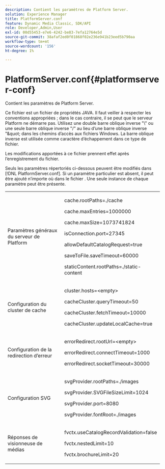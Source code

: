 ```yaml
---
description: Contient les paramètres de Platform Server.
solution: Experience Manager
title: PlatformServer.conf
feature: Dynamic Media Classic, SDK/API
role: Developer,Admin,User
exl-id: 00d55453-e7e6-4242-be83-7efa12764e5d
source-git-commit: 38afaf2ed0f01868f02e236e941b23eed5b790aa
workflow-type: tm+mt
source-wordcount: '156'
ht-degree: 1%

---
```


# PlatformServer.conf{#platformserver-conf}

Contient les paramètres de Platform Server.

Ce fichier est un fichier de propriétés JAVA. Il faut veiller à respecter les conventions appropriées ; dans le cas contraire, il se peut que le serveur Platform ne démarre pas. Utilisez une double barre oblique inverse &quot;\\&quot; ou une seule barre oblique inverse &quot;/&quot; au lieu d’une barre oblique inverse &quot;\&quot; dans les chemins d’accès aux fichiers Windows. La barre oblique inverse est utilisée comme caractère d’échappement dans ce type de fichier.

Les modifications apportées à ce fichier prennent effet après l’enregistrement du fichier.

Seuls les paramètres répertoriés ci-dessous peuvent être modifiés dans [!DNL PlatformServer.conf]. Si un paramètre particulier est absent, il peut être ajouté n’importe où dans le fichier . Une seule instance de chaque paramètre peut être présente.

<table id="simpletable_38244750F50A46E5B0077F5F860B125C"> 
 <tr class="strow"> 
  <td class="stentry"> <p>Paramètres généraux du serveur de Platform </p> </td> 
  <td class="stentry"> <p> <span class="codeph"> cache.rootPaths=./cache </span> </p> <p> <span class="codeph"> cache.maxEntries=1000000  </span> </p> <p> <span class="codeph"> cache.maxSize=1073741824  </span> </p> <p> <span class="codeph"> isConnection.port=27345  </span> </p> <p> <span class="codeph"> allowDefaultCatalogRequest=true  </span> </p> <p> <span class="codeph"> saveToFile.saveTimeout=60000  </span> </p> <p> <span class="codeph"> staticContent.rootPaths=./static-content </span> </p> </td> 
 </tr> 
 <tr class="strow"> 
  <td class="stentry"> <p>Configuration du cluster de cache </p> </td> 
  <td class="stentry"> <p> <span class="codeph"> cluster.hosts=&lt;empty&gt; </span> </p> <p> <span class="codeph"> cacheCluster.queryTimeout=50  </span> </p> <p> <span class="codeph"> cacheCluster.fetchTimeout=10000  </span> </p> <p> <span class="codeph"> cacheCluster.updateLocalCache=true  </span> </p> </td> 
 </tr> 
 <tr class="strow"> 
  <td class="stentry"> <p>Configuration de la redirection d’erreur </p> </td> 
  <td class="stentry"> <p> <span class="codeph"> errorRedirect.rootUrl=&lt;empty&gt; </span> </p> <p> <span class="codeph"> errorRedirect.connectTimeout=1000  </span> </p> <p> <span class="codeph"> errorRedirect.socketTimeout=30000  </span> </p> </td> 
 </tr> 
 <tr class="strow"> 
  <td class="stentry"> <p>Configuration SVG </p> </td> 
  <td class="stentry"> <p> <span class="codeph"> svgProvider.rootPaths=./images </span> </p> <p> <span class="codeph"> svgProvider.SVGFileSizeLimit=1024  </span> </p> <p> <span class="codeph"> svgProvider.port=8080  </span> </p> <p> <span class="codeph"> svgProvider.fontRoot=./images </span> </p> </td> 
 </tr> 
 <tr class="strow"> 
  <td class="stentry"> <p>Réponses de visionneuse de médias </p> </td> 
  <td class="stentry"> <p> <span class="codeph"> fvctx.useCatalogRecordValidation=false  </span> </p> <p> <span class="codeph"> fvctx.nestedLimit=10  </span> </p> <p> <span class="codeph"> fvctx.brochureLimit=20  </span> </p> </td> 
 </tr> 
</table>
